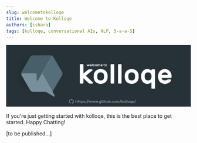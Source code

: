 ```yaml
---
slug: welcometokolloqe
title: Welcome to Kolloqe
authors: [ishara]
tags: [kolloqe, conversational AIs, NLP, S-a-a-S]
---
```


![KolloqeWelcomeBanner](kolloqe-welcome-banner.png)

If you're just getting started with kolloqe, this is the best place to get started. Happy Chatting!

<!--truncate-->

[to be published...]
